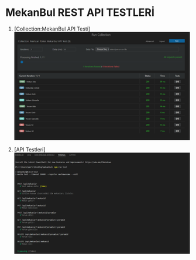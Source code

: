 # MekanBul REST API TESTLERİ

1.  [Collection:MekanBul API Testi] 
    ![Collection:MekanBul API Testi](./resimler/collectiontest.png)

2.  [API Testleri]
    ![API Testleri](./resimler/apitest.png)